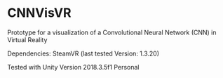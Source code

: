 # CNNVisVR
Prototype for a visualization of a Convolutional Neural Network (CNN) in Virtual Reality

Dependencies:
SteamVR (last tested Version: 1.3.20)

Tested with Unity Version 2018.3.5f1 Personal
